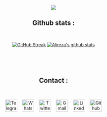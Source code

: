 
<!-- HI text -->
<p align="center">
<img src="https://readme-typing-svg.demolab.com/?lines=Hi,+I'm+Alireza!;A+Frontend+Developer+Who+Loves+Coding;&font=Fira%30Code&center=true&width=800&height=100&duration=4500&pause=1200&color=33e91b">
</p>

<h2 align="center">Github stats :</h2>
<br>

<div style="float:center" align="center">

[![GitHub Streak](https://github-readme-streak-stats.herokuapp.com/?user=Alir3zaKazemi&theme=dark)](https://git.io/streak-stats)
[![Alireza's github stats](https://github-readme-stats.vercel.app/api?username=Alir3zaKazemi&show_icons=true&title_color=07c517e0&icon_color=e49a12e0&text_color=ffffff94&bg_color=151515&count_private=true)](https://github.com/Alir3zaKazemi)
</div>
<br>
<br>
<br>
<h2 align="center">Contact :</h2>
<!-- Social icons section -->
<br>
<p align="center">
  <a href="https://t.me/TheSeverusMoriarty"><img width="39px" alt="Telegram" title="Telegram" src="https://i.imgur.com/FrPohCq.png"/></a>
  &#8287;&#8287;
  <a href="https://chatwith.io/s/alireza-2"><img width="39px" alt="Whatsapp" title="Whatsapp" src="https://cdn2.iconfinder.com/data/icons/social-messaging-ui-color-shapes-2-free/128/social-whatsapp-circle-512.png"/></a>
  &#8287;&#8287;
  <a href="https://twitter.com/AlirezaKzemi18?s=09"><img width="39px" alt="Twitter" title="Twitter" src="https://icon-library.com/images/twitter-circle-icon-png/twitter-circle-icon-png-13.jpg"/></a>
  &#8287;&#8287;
  <a href="https://alireza2212kazemi@gmail.com"><img width="39px" alt="Gmail" title="Gmail" src="https://www.freepnglogos.com/uploads/logo-gmail-png/logo-gmail-png-gmail-icons-png-vector-icons-and-png-backgrounds-18.png"></a>
  &#8287;&#8287;
  <a href="https://www.linkedin.com/in/alireza-kazemi-2a03381b8"><img width="39px" alt="LinkedIn" title="LinkedIn" src="https://upload.wikimedia.org/wikipedia/commons/thumb/f/f8/LinkedIn_icon_circle.svg/800px-LinkedIn_icon_circle.svg.png"/></a>
  &#8287;&#8287;
  <a href="https://github.com/Alir3zaKazemi"><img width="39px" alt="Github" title="Github" src="https://cdn3.iconfinder.com/data/icons/popular-services-brands/512/github-512.png"/></a>
</p>
